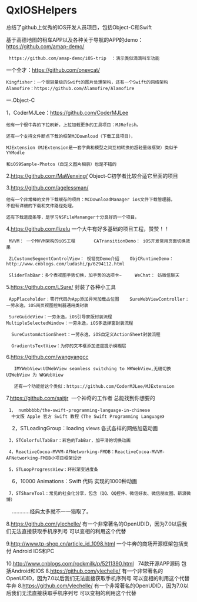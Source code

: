 # QxIOSHelpers
总结了github上优秀的IOS开发人员项目，包括Object-C和Swift

基于高德地图的租车APP以及各种关于导航的APP的demo：https://github.com/amap-demo/
    
     https://github.com/amap-demo/iOS-trip  ：演示类似滴滴叫车功能

一个全才：https://github.com/onevcat/
    
    Kingfisher：一个很轻量级的Swift的图片处理架构，还有一个Swift的网络架构Alamofire：https://github.com/Alamofire/Alamofire
    
一.Object-C

1，CoderMJLee：https://github.com/CoderMJLee
    
    他有一个很牛犇的下拉刷新，上拉加载更多的工具项目：MJRefesh。
    
    还有一个支持文件断点下载的框架MJDownload（下载工具项目），
    
    MJExtension（MJExtension是一套字典和模型之间互相转换的超轻量级框架）类似于YYModle
    
    和iOS9Sample-Photos（自定义图片相册）也是不错的
    
2.https://github.com/MaWenxing/   Object-C初学者比较合适它里面的项目


3.https://github.com/agelessman/   

    他有一个非常棒的文件下载缓存的项目：MCDownloadManager ios文件下载管理器，
    不但有详细的下载和文件路径处理，

    还有下载进度条等，是学习NSFileMananger十分良好的一个项目。

4.https://github.com/lizelu 一个大牛有好多基础的项目工程，赞赞！！


     MVVM： 一个MVVM架构的iOS工程       CATransitionDemo： iOS开发常用页面切换效果
     
     ZLCustomeSegmentControlView： 视错觉Demo介绍    ObjCRuntimeDemo： http://www.cnblogs.com/ludashi/p/6294112.html
     
     SliderTabBar：多个表视图手势切换，加手势的选项卡~     WeChat： 妨微信聊天

5.https://github.com/LSure/  封装了各种小工具


     AppPlaceholder：零行代码为App添加异常加载占位图    SureWebViewController：一劳永逸，iOS网页视图控制器通用类封装
     
     SureGuideView：一劳永逸，iOS引导蒙版封装流程        MultipleSelectedWindow：一劳永逸，iOS多选弹窗封装流程
     
      SureCustomActionSheet：一劳永逸，iOS自定义ActionSheet封装流程   
      
      GradientsTextView：为你的文本框添加进度提示模糊层
      
 6.https://github.com/wangyangcc
 
 
       IMYWebView:UIWebView seamless switching to WKWebView,无缝切换 UIWebView 为 WKWebView
       
       还有一个功能给这个类似：https://github.com/CoderMJLee/MJExtension
 7.https://github.com/saitjr  一个神奇的工作者 总能找到你想要的
 
    
    
     1， numbbbbb/the-swift-programming-language-in-chinese
      中文版 Apple 官方 Swift 教程《The Swift Programming Language》

     2，STLoadingGroup：loading views 各式各样的网络加载动画

     3，STColorfulTabBar：彩色的TabBar，加平滑的切换动画

     4，ReactiveCocoa-MVVM-AFNetworking-FMDB：ReactiveCocoa-MVVM-AFNetworking-FMDB小项目框架设计

     5，STLoopProgressView：环形渐变进度条
     
     6，10000 Animations：Swift 代码 实现的1000种动画
     
     7，STShareTool：常见的社会化分享，包含（QQ、QQ控件、微信好友、微信朋友圈、新浪微博）
     ............经典太多就不一一猎取了。
     
8.https://github.com/ylechelle/ 有一个非常著名的OpenUDID，因为7.0以后我们无法直接获取手机序列号 可以变相的利用这个代替

9.http://www.tp-shop.cn/article_id_1098.html 一个牛奔的商场开源框架包括支付 Android IOS和PC

10.http://www.cnblogs.com/rockmilk/p/5211390.html   74款开源APP源码 包括Android和IOS
8.https://github.com/ylechelle/ 有一个非常著名的OpenUDID，因为7.0以后我们无法直接获取手机序列号 可以变相的利用这个代替牛奔
8.https://github.com/ylechelle/ 有一个非常著名的OpenUDID，因为7.0以后我们无法直接获取手机序列号 可以变相的利用这个代替
